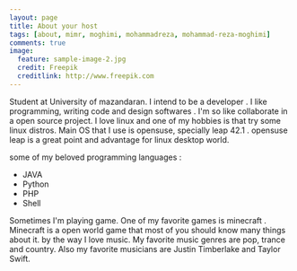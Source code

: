 ```yaml
---
layout: page
title: About your host
tags: [about, mimr, moghimi, mohammadreza, mohammad-reza-moghimi]
comments: true
image:
  feature: sample-image-2.jpg
  credit: Freepik
  creditlink: http://www.freepik.com
---
```

Student at University of mazandaran. I intend to be a developer . I like programming, writing code and design softwares . I'm so like collaborate in a open source project. I love linux and one of my hobbies is that try some linux distros. Main OS that I use is opensuse, specially leap 42.1 . opensuse leap is a great point and advantage for linux desktop world.

some of my beloved programming languages : 

* JAVA
* Python
* PHP
* Shell

Sometimes I'm playing game. One of my favorite games is minecraft . Minecraft is a open world game that most of you should know many things about it. by the way I love music. My favorite music genres are pop, trance and country. Also my favorite musicians are Justin Timberlake and Taylor Swift.
